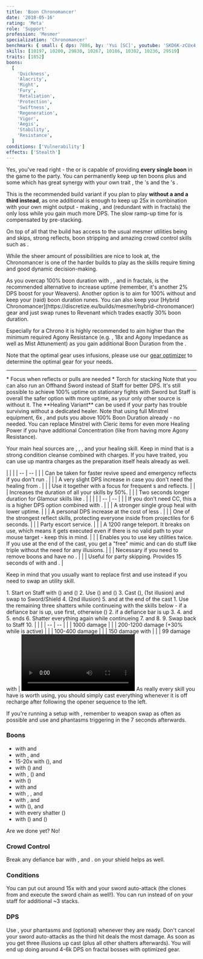 ```yaml
---
title: 'Boon Chronomancer'
date: '2018-05-16'
rating: 'Meta'
role: 'Support'
profession: 'Mesmer'
specialization: 'Chronomancer'
benchmark: { small: { dps: 7886, by: 'Yui [SC]', youtube: 'SKD6K-zCUx4' } }
skills: [10197, 10200, 29830, 10267, 10186, 10302, 10236, 29519]
traits: [1852]
boons:
  [
    'Quickness',
    'Alacrity',
    'Might',
    'Fury',
    'Retaliation',
    'Protection',
    'Swiftness',
    'Regeneration',
    'Vigor',
    'Aegis',
    'Stability',
    'Resistance',
  ]
conditions: ['Vulnerability']
effects: ['Stealth']
---
```


Yes, you've read right - the <Specialization prefix="boon" name="chronomancer"/> or <Specialization prefix="chaos" name="chronomancer"/> is capable of providing **every single boon** in the game to the party. You can permanently keep up ten boons plus <Boon name="aegis"/> and some <Boon name="resistance"/> which has great synergy with your own trait <Trait id="1865"/>, the <Specialization name="warrior"/>'s <Trait id="1471" profession="warrior"/> and the <Specialization name="weaver" prefix="arcane"/>'s <Trait id="1511" profession="elementalist"/>.

This is the recommended build variant if you plan to play **without a <Specialization name="druid"/> and a third <Specialization name="weaver" prefix="arcane"/> instead**, as one additional <Trait id="264" profession="elementalist"/> is enough to keep up 25x <Boon name="might"/> in combination with your own might output - making <Skill id="31582" profession="ranger"/>, <Skill id="12497" profession="ranger"/> and <Trait id="1016" profession="ranger"/> (redundant with <Trait id="2177" profession="elementalist"/> in fractals) the only loss while you gain much more DPS. The slow ramp-up time for <Boon name="might"/> is compensated by pre-stacking.

On top of all that the build has access to the usual mesmer utilities being <Skill id="10197"/> and <Effect name="stealth"/> skips, strong reflects, boon stripping and amazing crowd control skills such as <Skill id="29519"/>.

While the sheer amount of possibilities are nice to look at, the Chronomancer is one of the harder builds to play as the skills require timing and good dynamic decision-making.

<Divider text="Equipment (150 AR + 10 boons avg)"/>

<Grid>
<GridItem>
As you overcap 100% boon duration with <Trait id="1865"/>, <Item id="72339"/>, <Item id="79722"/> and <Item id="70600"/> in fractals, <Item id="69370"/> is the recommended alternative to increase <Boon name="resistance"/> uptime (remember, it's another 2% DPS boost for your Weavers). Another option is to aim for 100% without <Item id="72339"/> and keep your (raid) boon duration runes. You can also keep your [Hybrid Chronomancer](https://discretize.eu/builds/mesmer/hybrid-chronomancer) gear and just swap runes to Revenant which trades exactly 30% boon duration.

Especially for a Chrono it is highly recommended to aim higher than the minimum required Agony Resistance (e.g. <Item id="70596"/>, 18x <Item id="86180"/> and Agony Impedance as well as Mist Attunement) as you gain additional Boon Duration from the <Item id="79722"/>.

Note that the optimal gear uses <Item id="86180"/> infusions, please use our [gear optimizer](http://old.discretize.eu/) to determine the optimal gear for your needs.
</GridItem>

<GridItem>
<Armor helmAffix="Commander" helmId="75727" helmRune="Revenant" helmRuneId="69370" helmRuneCount="6" shouldersAffix="Berserker" shouldersId="48083" shouldersRune="Revenant" shouldersRuneId="69370" shouldersRuneCount="6" coatAffix="Berserker" coatId="48079" coatRune="Revenant" coatRuneId="69370" coatRuneCount="6" glovesAffix="Berserker" glovesId="48080" glovesRune="Revenant" glovesRuneId="69370" glovesRuneCount="6" leggingsAffix="Commander" leggingsId="76139" leggingsRune="Revenant" leggingsRuneId="69370" leggingsRuneCount="6" bootsAffix="Berserker" bootsId="48078" bootsRune="Revenant" bootsRuneId="69370" bootsRuneCount="6"/>
</GridItem>

<GridItem>
<Weapons weapon1MainType="Sword" weapon1MainAffix="Commander" weapon1MainId="73724" weapon1MainSigil1="Concentration" weapon1MainSigil1Id="72339" weapon1OffType="Shield" weapon1OffAffix="Commander" weapon1OffId="76075" weapon1OffSigil="Paralyzation" weapon1OffSigilId="24639" weapon2MainType="Staff" weapon2MainAffix="Commander" weapon2MainId="76089" weapon2MainSigil1="Concentration" weapon2MainSigil1Id="72339" weapon2MainSigil2="Force" weapon2MainSigil2Id="24615"/>

---

<Card title="Swap Weapons">
* Focus when reflects or pulls are needed
* Torch for <Boon name="might"/> stacking
</Card>
</GridItem>

<GridItem>
<Trinkets backItemAffix="Commander" backItemId="79830" backItemStatId="1125" accessory1Affix="Berserker" accessory1Id="39232" accessory2Affix="Berserker" accessory2Id="39233" amuletAffix="Commander" amuletId="80241" amuletStatId="1125" ring1Affix="Berserker" ring1Id="75669" ring2Affix="Berserker" ring2Id="76024"/>

<Consumables foodId="43550" utilityId="67530" infusionId="37131"/>
</GridItem>

<GridItem>
Note that you can also run an Offhand Sword instead of Staff for better DPS. It's still possible to achieve 100% <Boon name="retaliation"/> uptime on stationary fights with Sword but Staff is overall the safer option with more <Boon name="aegis"/> uptime, as your only other source is <Trait id="670"/> without it.
</GridItem>
</Grid>

<Divider text="Healing Variant"/>

<Grid>
<GridItem>
The **Healing Variant** can be used if your party has trouble surviving without a dedicated healer. Note that using full Minstrel equipment, 6x <Item id="24842"/>, <Trait id="1865"/> and <Item id="79722"/> puts you above 100% Boon Duration already - no <Item id="72339"/> needed. You can replace Minstrel with Cleric items for even more Healing Power if you have additional Concentration (like from having more Agony Resistance).

Your main heal sources are <Trait id="1915"/>, <Trait id="740"/>, <Trait id="1987"/>, <Boon name="regeneration"/> and your healing skill. Keep in mind that <Trait id="757"/> is a strong condition cleanse combined with <Skill id="10213"/> charges. If you have <Trait id="738"/> traited, you can use up mantra charges as the preparation itself heals already as well.
</GridItem>

<GridItem>
<Armor helmAffix="Minstrel" helmId="73970" helmRune="Monk" helmRuneId="24842" helmRuneCount="6" shouldersAffix="Minstrel" shouldersId="73670" shouldersRune="Monk" shouldersRuneId="24842" shouldersRuneCount="6" coatAffix="Minstrel" coatId="74448" coatRune="Monk" coatRuneId="24842" coatRuneCount="6" glovesAffix="Minstrel" glovesId="75866" glovesRune="Monk" glovesRuneId="24842" glovesRuneCount="6" leggingsAffix="Minstrel" leggingsId="70414" leggingsRune="Monk" leggingsRuneId="24842" leggingsRuneCount="6" bootsAffix="Minstrel" bootsId="75349" bootsRune="Monk" bootsRuneId="24842" bootsRuneCount="6"/>
</GridItem>

<GridItem>
<Weapons weapon1MainType="Sword" weapon1MainAffix="Minstrel" weapon1MainId="76730" weapon1MainSigil1="Transference" weapon1MainSigil1Id="74326" weapon1OffType="Shield" weapon1OffAffix="Minstrel" weapon1OffId="74748" weapon1OffSigil="Paralyzation" weapon1OffSigilId="24639" weapon2MainType="Staff" weapon2MainAffix="Minstrel" weapon2MainId="75200" weapon2MainSigil1="Transference" weapon2MainSigil1Id="74326" weapon2MainSigil2="Water" weapon2MainSigil2Id="24551"/>
</GridItem>

<GridItem>
<Trinkets backItemAffix="Minstrel" backItemId="79830" backItemStatId="1123" accessory1Affix="Minstrel" accessory1Id="79444" accessory1StatId="1123" accessory2Affix="Minstrel" accessory2Id="79745" accessory2StatId="1123" amuletAffix="Minstrel" amuletId="80241" amuletStatId="1123" ring1Affix="Minstrel" ring1Id="79460" ring1StatId="1123" ring2Affix="Minstrel" ring2Id="79710" ring2StatId="1123"/>

<Consumables foodId="68634" utilityId="67528" infusionId="37125"/>
</GridItem>
</Grid>

<Divider text="Build"/>

<Grid>
<GridItem sm="7">
<Traits traits1Id="23" traits1="Inspiration" traits1Selected="738,740,1866" traits2Id="45" traits2="Chaos" traits2Selected="670,669,1687" traits3Id="40" traits3="Chronomancer" traits3Selected="1987,1978,2022"/>

<Card title="Situational Traits">
| | |
| -- | -- |
| <Trait id="756" size="big" text="false"/> | Can be taken for faster revive speed and emergency reflects if you don't run <Skill id="10213"/>. |
| <Trait id="1995" size="big" text="false"/> | A very slight DPS increase in case you don't need the healing from <Trait id="1987"/>. |
| <Trait id="751" size="big" text="false"/> | Use it together with a focus for frequent <Control name="pull"/>s and reflects. |
| <Trait id="674" size="big" text="false"/> | Increases the duration of all your <Effect name="stealth"/> skills by 50%. |
| <Trait id="752" size="big" text="false"/> | Two seconds longer duration for Glamour skills like <Skill id="10197"/>. |
</Card>
</GridItem>

<GridItem>
<Skills heal="10213" utility1="30814" utility2="29856" utility3="10236" elite="29519"/>

<Card title="Situational Skills">
| | |
| -- | -- |
| <Skill id="10311" size="big" text="false"/> | If you don't need CC, this a is a higher DPS option combined with <Trait id="1890"/>. |
| <Skill id="30305" size="big" text="false"/> | A stronger single group heal with lower <Boon name="resistance"/> uptime. |
| <Skill id="21750" size="big" text="false"/> | A personal DPS increase at the cost of less <Boon name="resistance"/>. |
| <Skill id="34326" size="big" text="false"/> | One of the strongest reflect skills, protecting everyone inside from projectiles for 6 seconds. |
| <Skill id="10197" size="big" text="false"/> | Party escort service. |
| <Skill id="10200" size="big" text="false"/> | A 1200 range teleport. It breaks <Control name="stun"/> on use, which means it gets executed even if there is no valid path to your mouse target - keep this in mind. |
| <Skill id="29578" size="big" text="false"/> | Enables you to use key utilities twice. If you use <Skill id="29830"/> at the end of the cast, you get a "free" mimic and can do stuff like triple <Skill id="10200"/> without the need for any illusions. |
| <Skill id="10267" size="big" text="false"/> | Necessary if you need to remove boons and have no <Specialization name="spellbreaker"/>. |
| <Skill id="10245" size="big" text="false"/> | Useful for party skipping. Provides 15 seconds of <Effect name="stealth"/> with <Trait id="674"/> and <Skill id="29830"/>. |

Keep in mind that you usually want to replace <Skill id="30814"/> first and use <Skill id="10311"/> instead if you need to swap an utility skill.
</Card>
</GridItem>
</Grid>

<Divider text="Details"/>

<Grid>
<GridItem>
<Card title="Written Opener">
1. Start on Staff with <Skill id="10169"/> (<Boon name="retaliation" text="false"/><Boon name="aegis" text="false"/><Boon name="swiftness" text="false"/>) and <Skill id="10331"/> (<Boon name="protection" text="false"/>)
2. Use <Skill id="10190"/> (<Boon name="quickness" text="false"/><Boon name="alacrity" text="false"/><Boon name="vigor" text="false"/><Boon name="stability" text="false"/>) and <Skill id="10214"/> (<Boon name="resistance" text="false"/>)
3. Cast <Skill id="10216"/> (<Trait id="1866" text="false"/>), <Skill id="10310"/> (1st illusion) and swap to Sword/Shield
4. <Skill id="10173"/> (2nd illusion)
5. <Skill id="30643"/> and <Skill id="29830"/> at the end of the cast
    1. Use the remaining three shatters while continueing with the skills below - if a defiance bar is up, use <Skill id="10287"/> first, otherwise <Skill id="49068"/>(<Boon name="might" text="false"/><Boon name="fury" text="false"/><Boon name="regeneration" text="false"/>)
    2. <Skill id="29519"/> if a defiance bar is up
    3. <Skill id="10236"/>
    4. <Skill id="29856"/> and <Skill id="30814"/>
5. <Skill id="30747"/> ends
6. Shatter everything again while continueing
7. <Skill id="29856"/> and <Skill id="30814"/>
8. <Skill id="10334"/>
9. Swap back to Staff
10. <Skill id="10236"/>
</Card>

<Card title="CC skills">
| | |
| -- | -- |
| <Skill id="29519"/> | 1000 damage |
| <Skill id="30643"/> | 200-1200 damage (+30% while <Item id="24639" text="false"/> is active) |
| <Skill id="10287"/> | 100-400 damage |
| <Skill id="30814"/> | 150 damage with <Condition name="slow"/> |
| <Skill id="29856"/> | 99 damage with <Condition name="chilled"/> |
</Card>

<Video youtube="SKD6K-zCUx4" title="No Staff Rotation by Yui [SC]"/>
</GridItem>

<GridItem sm="7">
<Card title="Skill priority">
As really every skill you have is worth using, you should simply cast everything whenever it is off recharge after following the opener sequence to the left.

If you're running a setup with <Item id="72339"/>, remember to weapon swap as often as possible and use <Skill id="10236"/> and phantasms triggering <Trait id="1866"/> in the 7 seconds afterwards.

### Boons

- <Boon name="quickness"/> with <Skill id="30814"/> and <Trait id="2022"/>
- <Boon name="alacrity"/> with <Skill id="30643"/>, <Skill id="29856"/> and <Trait id="1927"/>
- 15-20x <Boon name="might"/> with <Skill id="49068"/> (<Trait id="1687" text="false"/>), <Trait id="1866"/> and <Skill id="10273"/>
- <Boon name="fury"/> with <Skill id="10287"/> (<Trait id="1687" text="false"/>) and <Skill id="10273"/>
- <Boon name="protection"/> with <Skill id="30769"/>, <Skill id="10331"/> (<Trait id="669" text="false"/>) and <Trait id="667"/>
- <Boon name="vigor"/> with <Skill id="10190"/> (<Trait id="1687" text="false"/>)
- <Boon name="retaliation"/> with <Skill id="10169"/> and <Trait id="670"/>
- <Boon name="swiftness"/> with <Skill id="10169"/>, <Trait id="670"/>, <Skill id="10331"/> and <Skill id="10236"/>
- <Boon name="aegis"/> with <Trait id="1852"/>, <Skill id="10169"/> and <Trait id="670"/>
- <Boon name="regeneration"/> with <Skill id="10192"/> (<Trait id="1687" text="false"/>), <Skill id="10331"/> and <Trait id="666"/>
- <Boon name="stability"/> with every shatter (<Trait id="1687" text="false"/>)
- <Boon name="resistance"/> with <Skill id="29830"/> (<Trait id="1687" text="false"/>) and <Skill id="10214"/> (<Item id="69370" text="false"/>)

Are we done yet? No!

### Crowd Control

Break any defiance bar with <Skill id="29519"/>, <Skill id="30643"/> and <Skill id="10287"/>. <Item id="24639"/> on your shield helps as well.

### Conditions

You can put out around 15x <Condition name="vulnerability"/> with <Skill id="10216"/> and your sword auto-attack (the clones from <Skill id="10173"/> and <Skill id="30769"/> execute the sword chain as well!). You can run <Item id="24567"/> instead of <Item id="24615"/> on your staff for additional ~3 stacks.

### DPS

Use <Skill id="10334"/>, your phantasms and <Skill id="21750"/> (optional) whenever they are ready. Don't cancel your sword auto-attacks as the third hit deals the most damage. As soon as you get three illusions up cast <Skill id="49068"/> (plus all other shatters afterwards). You will end up doing around 4-6k DPS on fractal bosses with optimized gear.
</Card>
</GridItem>
</Grid>
